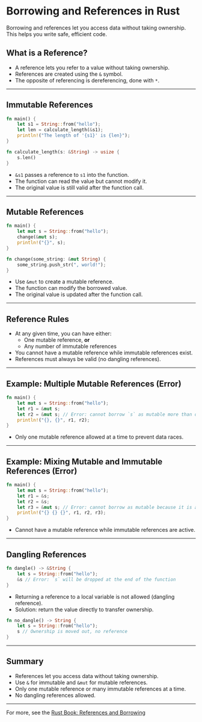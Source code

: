 # Borrowing and References in Rust

Borrowing and references let you access data without taking ownership. This helps you write safe, efficient code.

## What is a Reference?
- A reference lets you refer to a value without taking ownership.
- References are created using the `&` symbol.
- The opposite of referencing is dereferencing, done with `*`.

---

## Immutable References

```rust
fn main() {
    let s1 = String::from("hello");
    let len = calculate_length(&s1);
    println!("The length of '{s1}' is {len}");
}

fn calculate_length(s: &String) -> usize {
    s.len()
}
```
- `&s1` passes a reference to `s1` into the function.
- The function can read the value but cannot modify it.
- The original value is still valid after the function call.

---

## Mutable References

```rust
fn main() {
    let mut s = String::from("hello");
    change(&mut s);
    println!("{}", s);
}

fn change(some_string: &mut String) {
    some_string.push_str(", world!");
}
```
- Use `&mut` to create a mutable reference.
- The function can modify the borrowed value.
- The original value is updated after the function call.

---

## Reference Rules
- At any given time, you can have either:
  - One mutable reference, **or**
  - Any number of immutable references
- You cannot have a mutable reference while immutable references exist.
- References must always be valid (no dangling references).

---

## Example: Multiple Mutable References (Error)

```rust
fn main() {
    let mut s = String::from("hello");
    let r1 = &mut s;
    let r2 = &mut s; // Error: cannot borrow `s` as mutable more than once at a time
    println!("{}, {}", r1, r2);
}
```
- Only one mutable reference allowed at a time to prevent data races.

---

## Example: Mixing Mutable and Immutable References (Error)

```rust
fn main() {
    let mut s = String::from("hello");
    let r1 = &s;
    let r2 = &s;
    let r3 = &mut s; // Error: cannot borrow as mutable because it is also borrowed as immutable
    println!("{} {} {}", r1, r2, r3);
}
```
- Cannot have a mutable reference while immutable references are active.

---

## Dangling References

```rust
fn dangle() -> &String {
    let s = String::from("hello");
    &s // Error: `s` will be dropped at the end of the function
}
```
- Returning a reference to a local variable is not allowed (dangling reference).
- Solution: return the value directly to transfer ownership.

```rust
fn no_dangle() -> String {
    let s = String::from("hello");
    s // Ownership is moved out, no reference
}
```

---

## Summary
- References let you access data without taking ownership.
- Use `&` for immutable and `&mut` for mutable references.
- Only one mutable reference or many immutable references at a time.
- No dangling references allowed.

---

For more, see the [Rust Book: References and Borrowing](https://doc.rust-lang.org/book/ch04-02-references-and-borrowing.html)
